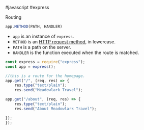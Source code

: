 #javascript #express 

Routing
```javascript
app.METHOD(PATH, HANDLER)
```

- `app` is an instance of `express`.
- `METHOD` is an [HTTP request method](https://en.wikipedia.org/wiki/Hypertext_Transfer_Protocol#Request_methods), in lowercase.
- `PATH` is a path on the server.
- `HANDLER` is the function executed when the route is matched.

```javascript
const express = require("express");
const app = express();

//this is a route for the homepage.
app.get("/", (req, res) => {
	res.type("text/plain");
	res.send("Meadowlark Travel");

app.get("/about", (req, res) => {
	res.type("text/plain");
	res.send("About Meadowlark Travel");

});
});
```
